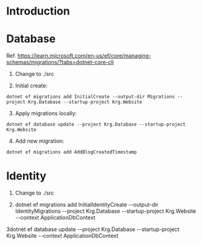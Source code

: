 ﻿
# Introduction

# Database
Ref. https://learn.microsoft.com/en-us/ef/core/managing-schemas/migrations/?tabs=dotnet-core-cli

1) Change to ./src

2) Initial create: 
 
`dotnet ef migrations add InitialCreate --output-dir Migrations --project Krg.Database --startup-project Krg.Website`

3) Apply migrations locally:

`dotnet ef database update --project Krg.Database --startup-project Krg.Website`

4) Add new migration:
 
`dotnet ef migrations add AddBlogCreatedTimestamp`

# Identity

1) Change to ./src

2) dotnet ef migrations add InitialIdentityCreate --output-dir IdentityMigrations --project Krg.Database --startup-project Krg.Website --context ApplicationDbContext

3dotnet ef database update --project Krg.Database --startup-project Krg.Website --context ApplicationDbContext